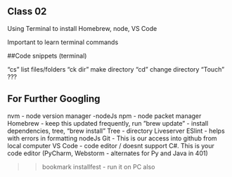 
## Class 02

Using Terminal to install Homebrew, node, VS Code

Important to learn terminal commands

##Code snippets
(terminal)

“cs” list files/folders
“ck dir” make directory
“cd” change directory
“Touch”  ???

## For Further Googling
nvm - node version manager
-nodeJs
npm - node packet manager
Homebrew - keep this updated frequently, run ”brew update” - install dependencies, tree, “brew install”
Tree - directory
Liveserver
ESlint - helps with errors in formatting
nodeJs
Git - This is our access into github from local computer
VS Code - code editor / doesnt support C#.  This is your code editor (PyCharm, Webstorm - alternates for Py and Java in 401)

>>bookmark installfest - run it on PC also
